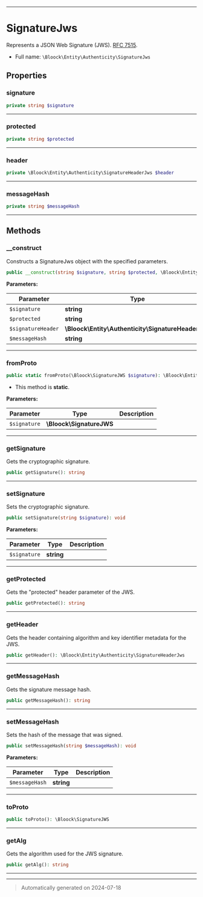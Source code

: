 ***

# SignatureJws

Represents a JSON Web Signature (JWS). [RFC 7515](https://datatracker.ietf.org/doc/html/rfc7515).



* Full name: `\Bloock\Entity\Authenticity\SignatureJws`



## Properties


### signature



```php
private string $signature
```






***

### protected



```php
private string $protected
```






***

### header



```php
private \Bloock\Entity\Authenticity\SignatureHeaderJws $header
```






***

### messageHash



```php
private string $messageHash
```






***

## Methods


### __construct

Constructs a SignatureJws object with the specified parameters.

```php
public __construct(string $signature, string $protected, \Bloock\Entity\Authenticity\SignatureHeaderJws $signatureHeader, string $messageHash): mixed
```








**Parameters:**

| Parameter | Type | Description |
|-----------|------|-------------|
| `$signature` | **string** |  |
| `$protected` | **string** |  |
| `$signatureHeader` | **\Bloock\Entity\Authenticity\SignatureHeaderJws** |  |
| `$messageHash` | **string** |  |





***

### fromProto



```php
public static fromProto(\Bloock\SignatureJWS $signature): \Bloock\Entity\Authenticity\SignatureJws
```



* This method is **static**.




**Parameters:**

| Parameter | Type | Description |
|-----------|------|-------------|
| `$signature` | **\Bloock\SignatureJWS** |  |





***

### getSignature

Gets the cryptographic signature.

```php
public getSignature(): string
```












***

### setSignature

Sets the cryptographic signature.

```php
public setSignature(string $signature): void
```








**Parameters:**

| Parameter | Type | Description |
|-----------|------|-------------|
| `$signature` | **string** |  |





***

### getProtected

Gets the "protected" header parameter of the JWS.

```php
public getProtected(): string
```












***

### getHeader

Gets the header containing algorithm and key identifier metadata for the JWS.

```php
public getHeader(): \Bloock\Entity\Authenticity\SignatureHeaderJws
```












***

### getMessageHash

Gets the signature message hash.

```php
public getMessageHash(): string
```












***

### setMessageHash

Sets the hash of the message that was signed.

```php
public setMessageHash(string $messageHash): void
```








**Parameters:**

| Parameter | Type | Description |
|-----------|------|-------------|
| `$messageHash` | **string** |  |





***

### toProto



```php
public toProto(): \Bloock\SignatureJWS
```












***

### getAlg

Gets the algorithm used for the JWS signature.

```php
public getAlg(): string
```












***


***
> Automatically generated on 2024-07-18
